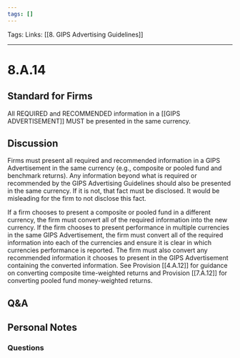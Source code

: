 ```yaml
---
tags: []
---
```

Tags:
Links: [[8. GIPS Advertising Guidelines]]
___
# 8.A.14
## Standard for Firms
All REQUIRED and RECOMMENDED information in a [[GIPS ADVERTISEMENT]] MUST be presented in the same currency.
## Discussion
Firms must present all required and recommended information in a GIPS Advertisement in the same currency (e.g., composite or pooled fund and benchmark returns). Any information beyond what is required or recommended by the GIPS Advertising Guidelines should also be presented in the same currency. If it is not, that fact must be disclosed. It would be misleading for the firm to not disclose this fact.

If a firm chooses to present a composite or pooled fund in a different currency, the firm must convert all of the required information into the new currency. If the firm chooses to present performance in multiple currencies in the same GIPS Advertisement, the firm must convert all of the required information into each of the currencies and ensure it is clear in which currencies performance is reported. The firm must also convert any recommended information it chooses to present in the GIPS Advertisement containing the converted information. See Provision [[4.A.12]] for guidance on converting composite time-weighted returns and Provision [[7.A.12]] for converting pooled fund money-weighted returns.
## Q&A

## Personal Notes

### Questions